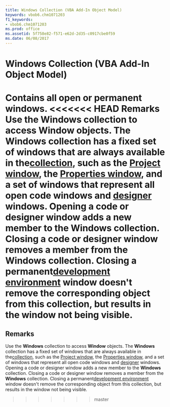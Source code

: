 ```yaml
---
title: Windows Collection (VBA Add-In Object Model)
keywords: vbob6.chm1071203
f1_keywords:
- vbob6.chm1071203
ms.prod: office
ms.assetid: 5f758e82-f571-e62d-2d35-c0917cbe0f59
ms.date: 06/08/2017
---
```



# Windows Collection (VBA Add-In Object Model)



Contains all open or permanent windows.
<<<<<<< HEAD
 **Remarks**
Use the  **Windows** collection to access **Window** objects.
The  **Windows** collection has a fixed set of windows that are always available in the[collection](../../Glossary/vbe-glossary.md), such as the [Project window](../../Glossary/vbe-glossary.md), the [Properties window](../../Glossary/vbe-glossary.md), and a set of windows that represent all open code windows and [designer](../../Glossary/vbe-glossary.md) windows. Opening a code or designer window adds a new member to the **Windows** collection. Closing a code or designer window removes a member from the **Windows** collection. Closing a permanent[development environment](../../Glossary/vbe-glossary.md) window doesn't remove the corresponding object from this collection, but results in the window not being visible.
=======

## Remarks

Use the  **Windows** collection to access **Window** objects.
The  **Windows** collection has a fixed set of windows that are always available in the[collection](../../Glossary/vbe-glossary.md#collection), such as the [Project window](../../Glossary/vbe-glossary.md#project-window), the [Properties window](../../Glossary/vbe-glossary.md#properties-window), and a set of windows that represent all open code windows and [designer](../../Glossary/vbe-glossary.md#designer) windows. Opening a code or designer window adds a new member to the **Windows** collection. Closing a code or designer window removes a member from the **Windows** collection. Closing a permanent[development environment](../../Glossary/vbe-glossary.md#development-environment) window doesn't remove the corresponding object from this collection, but results in the window not being visible.
>>>>>>> master

